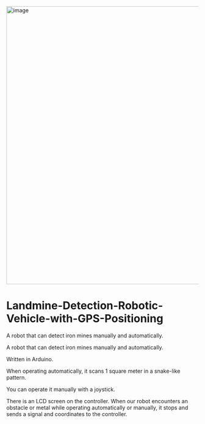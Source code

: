 <img width="547" height="729" alt="image" src="https://github.com/user-attachments/assets/cdb3abd0-852d-4ae8-aee4-123f6bb01c8b" />


# Landmine-Detection-Robotic-Vehicle-with-GPS-Positioning
A robot that can detect iron mines manually and automatically.

A robot that can detect iron mines manually and automatically.

Written in Arduino.

When operating automatically, it scans 1 square meter in a snake-like pattern.

You can operate it manually with a joystick.

There is an LCD screen on the controller. When our robot encounters an obstacle or metal while operating automatically or manually, it stops and sends a signal and coordinates to the controller.

